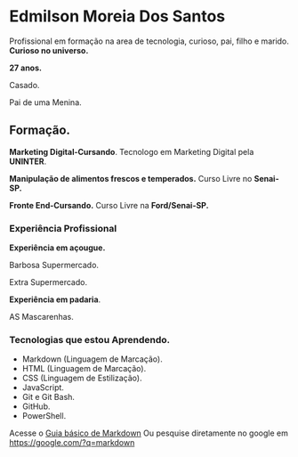 # Edmilson Moreia Dos Santos

Profissional em formação na area de tecnologia, curioso, pai, filho e marido. **Curioso no universo.** 

**27 anos.**

Casado.

Pai de uma Menina.

## Formação.

**Marketing Digital-Cursando**.
Tecnologo em Marketing Digital pela **UNINTER**.

**Manipulação de alimentos frescos e temperados.**
Curso Livre no **Senai-SP.**

**Fronte End-Cursando.**
Curso Livre na
**Ford/Senai-SP.**

### Experiência Profissional

**Experiência em açougue.**

Barbosa Supermercado.


Extra Supermercado.


**Experiência em padaria**.


AS Mascarenhas.

### Tecnologias que estou Aprendendo.

* Markdown (Linguagem de Marcação).
* HTML (Linguagem de Marcação).
* CSS (Linguagem de Estilização).
* JavaScript.
* Git e Git Bash.
* GitHub.
* PowerShell.









Acesse o [Guia básico de Markdown](https://docs.pipz.com/central-de-ajuda/learning-center/guia-basico-de-markdown#open)
Ou pesquise diretamente no google em
<https://google.com/?q=markdown>


<!-- Esse exemplo acima é o equivalente em html a:
<a href="https://docs.pipz.com/central-de-ajuda/learning-center/guia-basico-de-markdown#open>Guia básico de Markdow</a>
-->


<!--
**EdmilsonOffice/EdmilsonOffice** is a ✨ _special_ ✨ repository because its `README.md` (this file) appears on your GitHub profile.

Here are some ideas to get you started:

- 🔭 I’m currently working on ...
- 🌱 I’m currently learning ...
- 👯 I’m looking to collaborate on ...
- 🤔 I’m looking for help with ...
- 💬 Ask me about ...
- 📫 How to reach me: ...
- 😄 Pronouns: ...
- ⚡ Fun fact: ...
-->
